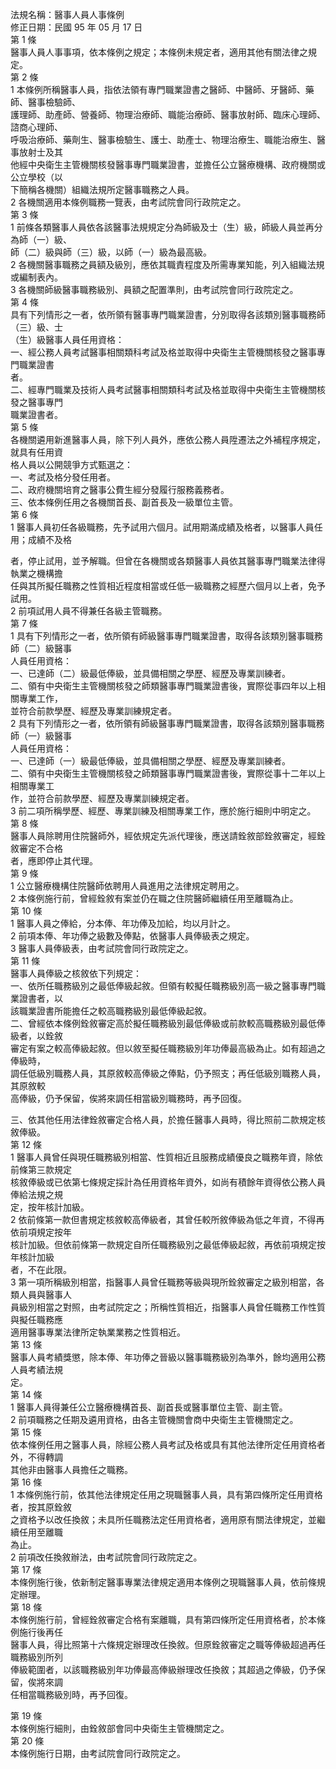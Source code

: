 法規名稱：醫事人員人事條例  
修正日期：民國 95 年 05 月 17 日  
第 1 條  
醫事人員人事事項，依本條例之規定；本條例未規定者，適用其他有關法律之規定。  
第 2 條  
1 本條例所稱醫事人員，指依法領有專門職業證書之醫師、中醫師、牙醫師、藥師、醫事檢驗師、  
護理師、助產師、營養師、物理治療師、職能治療師、醫事放射師、臨床心理師、諮商心理師、  
呼吸治療師、藥劑生、醫事檢驗生、護士、助產士、物理治療生、職能治療生、醫事放射士及其  
他經中央衛生主管機關核發醫事專門職業證書，並擔任公立醫療機構、政府機關或公立學校（以  
下簡稱各機關）組織法規所定醫事職務之人員。  
2 各機關適用本條例職務一覽表，由考試院會同行政院定之。  
第 3 條  
1 前條各類醫事人員依各該醫事法規規定分為師級及士（生）級，師級人員並再分為師（一）級、  
師（二）級與師（三）級，以師（一）級為最高級。  
2 各機關醫事職務之員額及級別，應依其職責程度及所需專業知能，列入組織法規或編制表內。  
3 各機關師級醫事職務級別、員額之配置準則，由考試院會同行政院定之。  
第 4 條  
具有下列情形之一者，依所領有醫事專門職業證書，分別取得各該類別醫事職務師（三）級、士  
（生）級醫事人員任用資格：  
一、經公務人員考試醫事相關類科考試及格並取得中央衛生主管機關核發之醫事專門職業證書  
者。  
二、經專門職業及技術人員考試醫事相關類科考試及格並取得中央衛生主管機關核發之醫事專門  
職業證書者。  
第 5 條  
各機關遴用新進醫事人員，除下列人員外，應依公務人員陞遷法之外補程序規定，就具有任用資  
格人員以公開競爭方式甄選之：  
一、考試及格分發任用者。  
二、政府機關培育之醫事公費生經分發履行服務義務者。  
三、依本條例任用之各機關首長、副首長及一級單位主管。  
第 6 條  
1 醫事人員初任各級職務，先予試用六個月。試用期滿成績及格者，以醫事人員任用；成績不及格  


者，停止試用，並予解職。但曾在各機關或各類醫事人員依其醫事專門職業法律得執業之機構擔  
任與其所擬任職務之性質相近程度相當或任低一級職務之經歷六個月以上者，免予試用。  
2 前項試用人員不得兼任各級主管職務。  
第 7 條  
1 具有下列情形之一者，依所領有師級醫事專門職業證書，取得各該類別醫事職務師（二）級醫事  
人員任用資格：  
一、已達師（二）級最低俸級，並具備相關之學歷、經歷及專業訓練者。  
二、領有中央衛生主管機關核發之師類醫事專門職業證書後，實際從事四年以上相關專業工作，  
並符合前款學歷、經歷及專業訓練規定者。  
2 具有下列情形之一者，依所領有師級醫事專門職業證書，取得各該類別醫事職務師（一）級醫事  
人員任用資格：  
一、已達師（一）級最低俸級，並具備相關之學歷、經歷及專業訓練者。  
二、領有中央衛生主管機關核發之師類醫事專門職業證書後，實際從事十二年以上相關專業工  
作，並符合前款學歷、經歷及專業訓練規定者。  
3 前二項所稱學歷、經歷、專業訓練及相關專業工作，應於施行細則中明定之。  
第 8 條  
醫事人員除聘用住院醫師外，經依規定先派代理後，應送請銓敘部銓敘審定，經銓敘審定不合格  
者，應即停止其代理。  
第 9 條  
1 公立醫療機構住院醫師依聘用人員進用之法律規定聘用之。  
2 本條例施行前，曾經銓敘有案並仍在職之住院醫師繼續任用至離職為止。  
第 10 條  
1 醫事人員之俸給，分本俸、年功俸及加給，均以月計之。  
2 前項本俸、年功俸之級數及俸點，依醫事人員俸級表之規定。  
3 醫事人員俸級表，由考試院會同行政院定之。  
第 11 條  
醫事人員俸級之核敘依下列規定：  
一、依所任職務級別之最低俸級起敘。但領有較擬任職務級別高一級之醫事專門職業證書者，以  
該職業證書所能擔任之較高職務級別最低俸級起敘。  
二、曾經依本條例銓敘審定高於擬任職務級別最低俸級或前款較高職務級別最低俸級者，以銓敘  
審定有案之較高俸級起敘。但以敘至擬任職務級別年功俸最高級為止。如有超過之俸級時，  
調任低級別職務人員，其原敘較高俸級之俸點，仍予照支；再任低級別職務人員，其原敘較  
高俸級，仍予保留，俟將來調任相當級別職務時，再予回復。  


三、依其他任用法律銓敘審定合格人員，於擔任醫事人員時，得比照前二款規定核敘俸級。  
第 12 條  
1 醫事人員曾任與現任職務級別相當、性質相近且服務成績優良之職務年資，除依前條第三款規定  
核敘俸級或已依第七條規定採計為任用資格年資外，如尚有積餘年資得依公務人員俸給法規之規  
定，按年核計加級。  
2 依前條第一款但書規定核敘較高俸級者，其曾任較所敘俸級為低之年資，不得再依前項規定按年  
核計加級。但依前條第一款規定自所任職務級別之最低俸級起敘，再依前項規定按年核計加級  
者，不在此限。  
3 第一項所稱級別相當，指醫事人員曾任職務等級與現所銓敘審定之級別相當，各類人員與醫事人  
員級別相當之對照，由考試院定之；所稱性質相近，指醫事人員曾任職務工作性質與擬任職務應  
適用醫事專業法律所定執業業務之性質相近。  
第 13 條  
醫事人員考績獎懲，除本俸、年功俸之晉級以醫事職務級別為準外，餘均適用公務人員考績法規  
定。  
第 14 條  
1 醫事人員得兼任公立醫療機構首長、副首長或醫事單位主管、副主管。  
2 前項職務之任期及遴用資格，由各主管機關會商中央衛生主管機關定之。  
第 15 條  
依本條例任用之醫事人員，除經公務人員考試及格或具有其他法律所定任用資格者外，不得轉調  
其他非由醫事人員擔任之職務。  
第 16 條  
1 本條例施行前，依其他法律規定任用之現職醫事人員，具有第四條所定任用資格者，按其原銓敘  
之資格予以改任換敘；未具所任職務法定任用資格者，適用原有關法律規定，並繼續任用至離職  
為止。  
2 前項改任換敘辦法，由考試院會同行政院定之。  
第 17 條  
本條例施行後，依新制定醫事專業法律規定適用本條例之現職醫事人員，依前條規定辦理。  
第 18 條  
本條例施行前，曾經銓敘審定合格有案離職，具有第四條所定任用資格者，於本條例施行後再任  
醫事人員，得比照第十六條規定辦理改任換敘。但原銓敘審定之職等俸級超過再任職務級別所列  
俸級範圍者，以該職務級別年功俸最高俸級辦理改任換敘；其超過之俸級，仍予保留，俟將來調  
任相當職務級別時，再予回復。  


第 19 條  
本條例施行細則，由銓敘部會同中央衛生主管機關定之。  
第 20 條  
本條例施行日期，由考試院會同行政院定之。  


